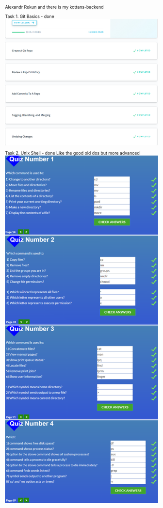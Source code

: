 Alexandr Rekun and there is my kottans-backend

Task 1. Git Basics - done
<br>
<img src="/Git_intro/Git_intro_done.png" alt="task1_done"/>

Task 2. Unix Shell - done
Like the good old dos but more advanced
<br><img src="/Unix_shell/linuxsurvival_quiz_1.png" alt="task2_done"/>
<br><img src="/Unix_shell/linuxsurvival_quiz_2.png" alt="task2_done"/>
<br><img src="/Unix_shell/linuxsurvival_quiz_3.png" alt="task2_done"/>
<br><img src="/Unix_shell/linuxsurvival_quiz_4.png" alt="task2_done"/>
